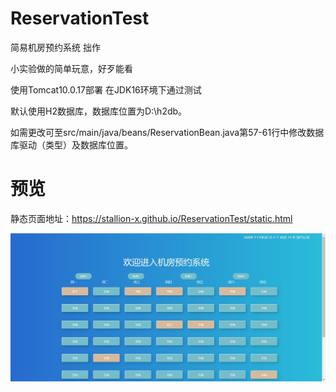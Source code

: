 # ReservationTest
简易机房预约系统 拙作

小实验做的简单玩意，好歹能看

使用Tomcat10.0.17部署 在JDK16环境下通过测试

默认使用H2数据库，数据库位置为D:\h2db。

如需更改可至src/main/java/beans/ReservationBean.java第57-61行中修改数据库驱动（类型）及数据库位置。

# 预览
静态页面地址：https://stallion-x.github.io/ReservationTest/static.html

![preview](./preview.jpg)
